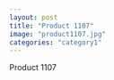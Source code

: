 ```yaml
---
layout: post
title: "Product 1107"
image: "product1107.jpg"
categories: "category1"
---
```

Product 1107
